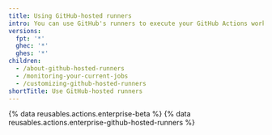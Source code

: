 ```yaml
---
title: Using GitHub-hosted runners
intro: You can use GitHub's runners to execute your GitHub Actions workflows.
versions:
  fpt: '*'
  ghec: '*'
  ghes: '*'
children:
  - /about-github-hosted-runners
  - /monitoring-your-current-jobs
  - /customizing-github-hosted-runners
shortTitle: Use GitHub-hosted runners
---
```


{% data reusables.actions.enterprise-beta %}
{% data reusables.actions.enterprise-github-hosted-runners %}
